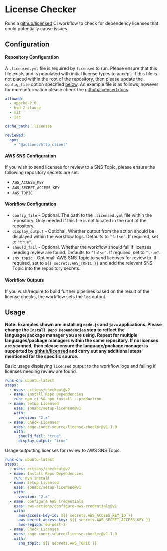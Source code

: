 # License Checker

Runs a [github/licensed](https://github.com/github/licensed) CI workflow to check for dependency licenses that could potentially cause issues.

## Configuration

#### Repository Configuration

A `.licensed.yml` file is required by `licensed` to run. Please ensure that this file exists and is populated with initial license types to accept. If this file is not placed within the root of the repository, then please update the `config_file` option specified [below](#workflow-configuration). An example file is as follows, however for more information please check the [github/licensed docs](https://github.com/github/licensed/blob/master/docs/configuration.md).

```yaml
allowed:
  - apache-2.0
  - bsd-2-clause
  - mit
  - isc

cache_path: .licenses

reviewed:
  npm:
    - "@actions/http-client"
```

#### AWS SNS Configuration

If you wish to send licenses for review to a SNS Topic, please ensure the following repository secrets are set:

- `AWS_ACCESS_KEY`
- `AWS_SECRET_ACCESS_KEY`
- `AWS_TOPIC`

#### Workflow Configuration

- `config_file` - Optional. The path to the `.licensed.yml` file within the repository. Only needed if this file is not located in the root of the repository.
- `display_output` - Optional. Whether output from the action should be displayed within the workflow logs. Defaults to `"false"`. If required, set to `"true"`.
- `should_fail` - Optional. Whether the workflow should fail if licenses needing review are found. Defaults to `"false"`. If required, set to `"true"`.
- `sns_topic` - Optional. AWS SNS Topic to send licenses for review to. If required, set to `${{ secrets.AWS_TOPIC }}` and add the relevent SNS Topic into the repository secrets.

#### Workflow Outputs

If you wish/require to build further pipelines based on the result of the license checks, the workflow sets the `log` output.

## Usage

**Note: Examples shown are installing `node.js` and `java` applications. Please change the `Install Repo Dependencies` step to reflect the language/package manager you are using. Repeat for multiple languages/package managers within the same repository. If no licenses are scanned, then please ensure the language/package manager is supported by [github/licensed](https://github.com/github/licensed/tree/master/docs/sources) and carry out any additional steps mentioned for the specific source.**

Basic usage displaying `licensed` output to the workflow logs and failing if licenses needing review are found.

```yaml
runs-on: ubuntu-latest
steps:
  - uses: actions/checkout@v2
  - name: Install Repo Dependencies
    run: npm ci && npm install --production
  - name: Setup Licensed
    uses: jonabc/setup-licensed@v1
    with:
      version: "2.x"
  - name: Check Licenses
    uses: sage-inner-source/license-checker@v1.1.0
    with:
      should_fail: "true"
      display_output: "true"
```

Usage outputting licenses for review to AWS SNS Topic.

```yaml
runs-on: ubuntu-latest
steps:
  - uses: actions/checkout@v2
  - name: Install Repo Dependencies
    run: mvn install
  - name: Setup Licensed
    uses: jonabc/setup-licensed@v1
    with:
      version: "2.x"
  - name: Configure AWS Credentials
    uses: aws-actions/configure-aws-credentials@v1
    with:
      aws-access-key-id: ${{ secrets.AWS_ACCESS_KEY_ID }}
      aws-secret-access-key: ${{ secrets.AWS_SECRET_ACCESS_KEY }}
      aws-region: eu-west-2
  - name: Check Licenses
    uses: sage-inner-source/license-checker@v1.1.0
    with:
      sns_topic: ${{ secrets.AWS_TOPIC }}
```

